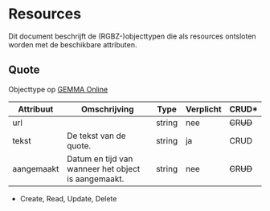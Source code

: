# Resources

Dit document beschrijft de (RGBZ-)objecttypen die als resources ontsloten
worden met de beschikbare attributen.


## Quote

Objecttype op [GEMMA Online](https://www.gemmaonline.nl/index.php/Rgbz_2.0/doc/objecttype/quote)

| Attribuut | Omschrijving | Type | Verplicht | CRUD* |
| --- | --- | --- | --- | --- |
| url |  | string | nee | ~~C~~​R​~~U~~​~~D~~ |
| tekst | De tekst van de quote. | string | ja | C​R​U​D |
| aangemaakt | Datum en tijd van wanneer het object is aangemaakt. | string | nee | ~~C~~​R​~~U~~​~~D~~ |


* Create, Read, Update, Delete
